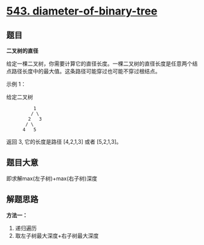 # [543. diameter-of-binary-tree](https://leetcode.cn/problems/diameter-of-binary-tree/)

## 题目
**二叉树的直径**

给定一棵二叉树，你需要计算它的直径长度。一棵二叉树的直径长度是任意两个结点路径长度中的最大值。这条路径可能穿过也可能不穿过根结点。

示例 1：

给定二叉树
~~~
          1
         / \
        2   3
       / \     
      4   5    
~~~

返回 3, 它的长度是路径 [4,2,1,3] 或者 [5,2,1,3]。


## 题目大意

即求解max(左子树)+max(右子树)深度

## 解题思路

**方法一：**
1. 递归遍历
2. 取左子树最大深度+右子树最大深度
